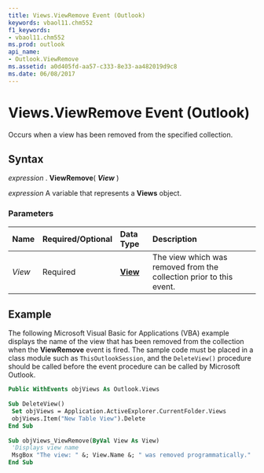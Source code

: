 ```yaml
---
title: Views.ViewRemove Event (Outlook)
keywords: vbaol11.chm552
f1_keywords:
- vbaol11.chm552
ms.prod: outlook
api_name:
- Outlook.ViewRemove
ms.assetid: a0d405fd-aa57-c333-8e33-aa482019d9c8
ms.date: 06/08/2017
---
```



# Views.ViewRemove Event (Outlook)

Occurs when a view has been removed from the specified collection.


## Syntax

 _expression_ . **ViewRemove**( **_View_** )

 _expression_ A variable that represents a **Views** object.


### Parameters



|**Name**|**Required/Optional**|**Data Type**|**Description**|
|:-----|:-----|:-----|:-----|
| _View_|Required| **[View](Outlook.View.md)**|The view which was removed from the collection prior to this event.|

## Example

The following Microsoft Visual Basic for Applications (VBA) example displays the name of the view that has been removed from the collection when the  **ViewRemove** event is fired. The sample code must be placed in a class module such as `ThisOutlookSession`, and the  `DeleteView()` procedure should be called before the event procedure can be called by Microsoft Outlook.


```vb
Public WithEvents objViews As Outlook.Views 
 
Sub DeleteView() 
 Set objViews = Application.ActiveExplorer.CurrentFolder.Views 
 objViews.Item("New Table View").Delete 
End Sub 
 
Sub objViews_ViewRemove(ByVal View As View) 
 'Displays view name 
 MsgBox "The view: " &; View.Name &; " was removed programmatically." 
End Sub
```


